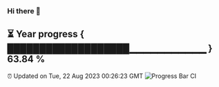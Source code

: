 ### Hi there 👋
⏳ Year progress { ███████████████████▁▁▁▁▁▁▁▁▁▁▁ } 63.84 %
---
⏰ Updated on Tue, 22 Aug 2023 00:26:23 GMT
![Progress Bar CI](https://github.com/Moyi321/Moyi321/workflows/Progress%20Bar%20CI/badge.svg)
